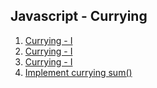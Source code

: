 ## Javascript - Currying

1. [Currying - I](currying-1.md)
2. [Currying - I](currying-2.md)
3. [Currying - I](currying-3.md)
4. [Implement currying sum()](sum.md)